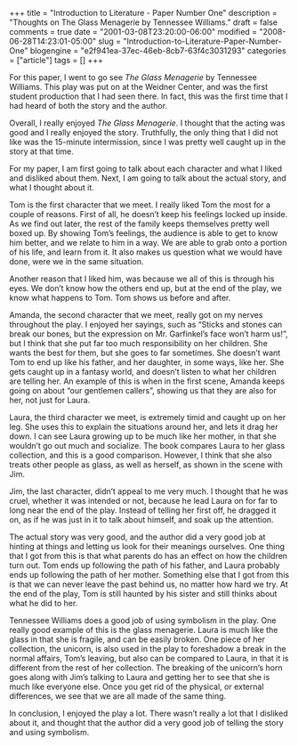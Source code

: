 +++
title = "Introduction to Literature - Paper Number One"
description = "Thoughts on The Glass Menagerie by Tennessee Williams."
draft = false
comments = true
date = "2001-03-08T23:20:00-06:00"
modified = "2008-06-28T14:23:01-05:00"
slug = "Introduction-to-Literature-Paper-Number-One"
blogengine = "e2f941ea-37ec-46eb-8cb7-63f4c3031293"
categories = ["article"]
tags = []
+++

<p>
For this paper, I went to go see <em>The Glass Menagerie</em> by Tennessee Williams. This play was put on at the Weidner Center, and was the first student production that I had seen there. In fact, this was the first time that I had heard of both the story and the author.
</p>
<p>
Overall, I really enjoyed <em>The Glass Menagerie</em>. I thought that the acting was good and I really enjoyed the story. Truthfully, the only thing that I did not like was the 15-minute intermission, since I was pretty well caught up in the story at that time.
</p>
<p>
For my paper, I am first going to talk about each character and what I liked and disliked about them. Next, I am going to talk about the actual story, and what I thought about it.
</p>
<p>
Tom is the first character that we meet. I really liked Tom the most for a couple of reasons. First of all, he doesn&rsquo;t keep his feelings locked up inside. As we find out later, the rest of the family keeps themselves pretty well boxed up. By showing Tom&rsquo;s feelings, the audience is able to get to know him better, and we relate to him in a way. We are able to grab onto a portion of his life, and learn from it. It also makes us question what we would have done, were we in the same situation.
</p>
<p>
Another reason that I liked him, was because we all of this is through his eyes. We don&rsquo;t know how the others end up, but at the end of the play, we know what happens to Tom. Tom shows us before and after.
</p>
<p>
Amanda, the second character that we meet, really got on my nerves throughout the play. I enjoyed her sayings, such as &ldquo;Sticks and stones can break our bones, but the expression on Mr. Garfinkel&rsquo;s face won&rsquo;t harm us!&rdquo;, but I think that she put far too much responsibility on her children. She wants the best for them, but she goes to far sometimes. She doesn&rsquo;t want Tom to end up like his father, and her daughter, in some ways, like her. She gets caught up in a fantasy world, and doesn&rsquo;t listen to what her children are telling her. An example of this is when in the first scene, Amanda keeps going on about &ldquo;our gentlemen callers&rdquo;, showing us that they are also for her, not just for Laura.
</p>
<p>
Laura, the third character we meet, is extremely timid and caught up on her leg. She uses this to explain the situations around her, and lets it drag her down. I can see Laura growing up to be much like her mother, in that she wouldn&rsquo;t go out much and socialize. The book compares Laura to her glass collection, and this is a good comparison. However, I think that she also treats other people as glass, as well as herself, as shown in the scene with Jim.
</p>
<p>
Jim, the last character, didn&rsquo;t appeal to me very much. I thought that he was cruel, whether it was intended or not, because he lead Laura on for far to long near the end of the play. Instead of telling her first off, he dragged it on, as if he was just in it to talk about himself, and soak up the attention.
</p>
<p>
The actual story was very good, and the author did a very good job at hinting at things and letting us look for their meanings ourselves. One thing that I got from this is that what parents do has an effect on how the children turn out. Tom ends up following the path of his father, and Laura probably ends up following the path of her mother. Something else that I got from this is that we can never leave the past behind us, no matter how hard we try. At the end of the play, Tom is still haunted by his sister and still thinks about what he did to her.
</p>
<p>
Tennessee Williams does a good job of using symbolism in the play. One really good example of this is the glass menagerie. Laura is much like the glass in that she is fragile, and can be easily broken. One piece of her collection, the unicorn, is also used in the play to foreshadow a break in the normal affairs, Tom&rsquo;s leaving, but also can be compared to Laura, in that it is different from the rest of her collection. The breaking of the unicorn&rsquo;s horn goes along with Jim&rsquo;s talking to Laura and getting her to see that she is much like everyone else. Once you get rid of the physical, or external differences, we see that we are all made of the same thing.
</p>
<p>
In conclusion, I enjoyed the play a lot. There wasn&rsquo;t really a lot that I disliked about it, and thought that the author did a very good job of telling the story and using symbolism.
</p>

